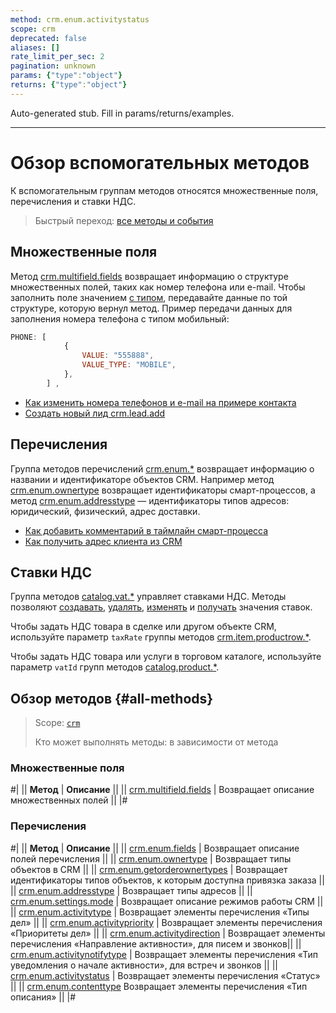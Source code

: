 ```yaml
---
method: crm.enum.activitystatus
scope: crm
deprecated: false
aliases: []
rate_limit_per_sec: 2
pagination: unknown
params: {"type":"object"}
returns: {"type":"object"}
---
```


Auto-generated stub. Fill in params/returns/examples.

---

# Обзор вспомогательных методов

К вспомогательным группам методов относятся множественные поля, перечисления и ставки НДС. 

> Быстрый переход: [все методы и события](#all-methods) 

## Множественные поля

Метод [crm.multifield.fields](./multifield/crm-multifield-fields.md) возвращает информацию о структуре множественных полей, таких как номер телефона или e-mail. Чтобы заполнить поле значением [с типом](../data-types.md#crm_multifield), передавайте данные по той структуре, которую вернул метод. 
Пример передачи данных для заполнения номера телефона с типом мобильный:

```js
PHONE: [
            { 
                VALUE: "555888",
                VALUE_TYPE: "MOBILE",
            },
        ] ,
```



- [Как изменить номера телефонов и e-mail на примере контакта](../../../tutorials/crm/how-to-edit-crm-objects/how-to-change-email-or-phone.md)
- [Создать новый лид crm.lead.add](../leads/crm-lead-add.md)



## Перечисления

Группа методов перечислений [crm.enum.*](./enum/index.md) возвращает информацию о названии и идентификаторе объектов CRM. Например метод [crm.enum.ownertype](./enum/crm-enum-owner-type.md) возвращает идентификаторы смарт-процессов, а метод [crm.enum.addresstype](./enum/crm-enum-address-type.md) — идентификаторы типов адресов: юридический, физический, адрес доставки. 



- [Как добавить комментарий в таймлайн смарт-процесса](../../../tutorials/crm/how-to-add-crm-objects/how-to-add-comment-to-spa.md)
- [Как получить адрес клиента из CRM](../../../tutorials/crm/how-to-get-lists/how-to-get-address.md)



## Ставки НДС 

Группа методов [catalog.vat.*](../../catalog/vat/index.md) управляет ставками НДС. Методы позволяют [создавать](../../catalog/vat/catalog-vat-add.md), [удалять](../../catalog/vat/catalog-vat-delete.md), [изменять](../../catalog/vat/catalog-vat-update.md) и [получать](../../catalog/vat/catalog-vat-list.md) значения ставок. 

Чтобы задать НДС товара в сделке или другом объекте CRM, используйте параметр `taxRate` группы методов  [crm.item.productrow.*](../universal/product-rows/index.md). 

Чтобы задать НДС товара или услуги в торговом каталоге, используйте параметр `vatId` групп методов [catalog.product.*](../../catalog/product/index.md). 

## Обзор методов {#all-methods}

> Scope: [`crm`](../../scopes/permissions.md)
>
> Кто может выполнять методы: в зависимости от метода

### Множественные поля

#|
|| **Метод** | **Описание** ||
|| [crm.multifield.fields](./multifield/crm-multifield-fields.md) | Возвращает описание множественных полей ||
|#

### Перечисления

#|
|| **Метод** | **Описание** ||
|| [crm.enum.fields](./enum/crm-enum-fields.md) | Возвращает описание полей перечисления ||
|| [crm.enum.ownertype](./enum/crm-enum-owner-type.md) | Возвращает типы объектов в CRM ||
|| [crm.enum.getorderownertypes](./enum/crm-enum-get-order-owner-types.md) | Возвращает идентификаторы типов объектов, к которым доступна привязка заказа ||
|| [crm.enum.addresstype](./enum/crm-enum-address-type.md) | Возвращает типы адресов ||
|| [crm.enum.settings.mode](./enum/crm-enum-settings-mode.md) | Возвращает описание режимов работы CRM ||
|| [crm.enum.activitytype](./enum/outdated/crm-enum-activity-type.md) | Возвращает элементы перечисления «Типы дел» ||
|| [crm.enum.activitypriority](./enum/outdated/crm-enum-activity-priority.md) | Возвращает элементы перечисления «Приоритеты дел» ||
|| [crm.enum.activitydirection](./enum/outdated/crm-enum-activity-direction.md) | Возвращает элементы перечисления «Направление активности», для писем и звонков||
|| [crm.enum.activitynotifytype](./enum/outdated/crm-enum-activity-notify-type.md) | Возвращает элементы перечисления «Тип уведомления о начале активности», для встреч и звонков ||
|| [crm.enum.activitystatus](./enum/outdated/crm-enum-activity-status.md) | Возвращает элементы перечисления «Статус» ||
|| [crm.enum.contenttype](./enum/outdated/crm-enum-content-type.md) Возвращает элементы перечисления «Тип описания» ||
|#
